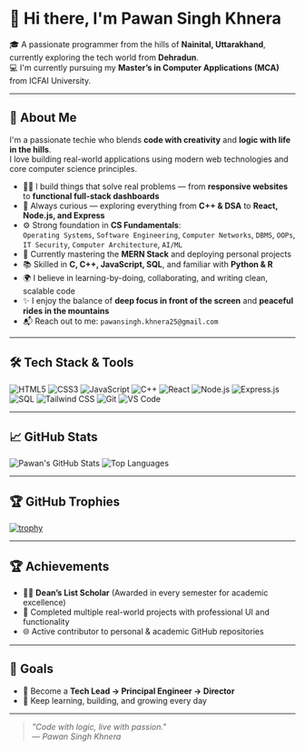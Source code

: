 # 👋 Hi there, I'm Pawan Singh Khnera

🎓 A passionate programmer from the hills of **Nainital, Uttarakhand**, currently exploring the tech world from **Dehradun**.  
💻 I'm currently pursuing my **Master’s in Computer Applications (MCA)** from ICFAI University.

---

## 🚀 About Me

I'm a passionate techie who blends **code with creativity** and **logic with life in the hills**.  
I love building real-world applications using modern web technologies and core computer science principles.

- 👨‍💻 I build things that solve real problems — from **responsive websites** to **functional full-stack dashboards**
- 🧠 Always curious — exploring everything from **C++ & DSA** to **React, Node.js, and Express**
- ⚙️ Strong foundation in **CS Fundamentals**:  
  `Operating Systems`, `Software Engineering`, `Computer Networks`, `DBMS`, `OOPs`, `IT Security`, `Computer Architecture`, `AI/ML`
- 🌱 Currently mastering the **MERN Stack** and deploying personal projects
- 📚 Skilled in **C, C++, JavaScript, SQL**, and familiar with **Python & R**
- 🌍 I believe in learning-by-doing, collaborating, and writing clean, scalable code
- ✨ I enjoy the balance of **deep focus in front of the screen** and **peaceful rides in the mountains**
- 📬 Reach out to me: `pawansingh.khnera25@gmail.com`


---

## 🛠️ Tech Stack & Tools

![HTML5](https://img.shields.io/badge/-HTML5-E34F26?style=flat-square&logo=html5&logoColor=white)
![CSS3](https://img.shields.io/badge/-CSS3-1572B6?style=flat-square&logo=css3)
![JavaScript](https://img.shields.io/badge/-JavaScript-F7DF1E?style=flat-square&logo=javascript)
![C++](https://img.shields.io/badge/-C++-00599C?style=flat-square&logo=c%2b%2b&logoColor=white)
![React](https://img.shields.io/badge/-React-61DAFB?style=flat-square&logo=react)
![Node.js](https://img.shields.io/badge/-Node.js-339933?style=flat-square&logo=node.js)
![Express.js](https://img.shields.io/badge/-Express.js-000000?style=flat-square&logo=express&logoColor=white)
![SQL](https://img.shields.io/badge/-SQL-4479A1?style=flat-square&logo=mysql&logoColor=white)
![Tailwind CSS](https://img.shields.io/badge/-Tailwind-38B2AC?style=flat-square&logo=tailwind-css)
![Git](https://img.shields.io/badge/-Git-F05032?style=flat-square&logo=git)
![VS Code](https://img.shields.io/badge/-VS%20Code-007ACC?style=flat-square&logo=visual-studio-code)


---


## 📈 GitHub Stats

![Pawan's GitHub Stats](https://github-readme-stats.vercel.app/api?username=PawanSinghKhnera02&show_icons=true&theme=tokyonight)
![Top Languages](https://github-readme-stats.vercel.app/api/top-langs/?username=PawanSinghKhnera02&layout=compact&theme=tokyonight)

---

## 🏆 GitHub Trophies

[![trophy](https://github-profile-trophy.vercel.app/?username=PawanSinghKhnera02&theme=onedark&margin-w=10&margin-h=10)](https://github.com/ryo-ma/github-profile-trophy)

---

## 🏆 Achievements

- 🧑‍🎓 **Dean’s List Scholar** (Awarded in every semester for academic excellence)
- 📁 Completed multiple real-world projects with professional UI and functionality
- 🌐 Active contributor to personal & academic GitHub repositories

---

## 🧭 Goals

- 🔭 Become a **Tech Lead → Principal Engineer → Director**
- 🎯 Keep learning, building, and growing every day

---

> _"Code with logic, live with passion."_  
> — *Pawan Singh Khnera*

